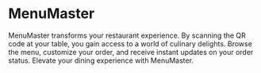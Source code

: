 # MenuMaster

MenuMaster transforms your restaurant experience. By scanning the QR code at your table, you gain access to a world of culinary delights. Browse the menu, customize your order, and receive instant updates on your order status. Elevate your dining experience with MenuMaster.
